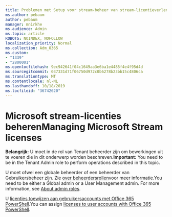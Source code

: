 ```yaml
---
title: Problemen met Setup voor stream-beheer van stream-licentieverlening
ms.author: pebaum
author: pebaum
manager: mnirkhe
ms.audience: Admin
ms.topic: article
ROBOTS: NOINDEX, NOFOLLOW
localization_priority: Normal
ms.collection: Adm_O365
ms.custom:
- "1339"
- "2800001"
ms.openlocfilehash: 9ec942641f04c1649aa3e6ba1e4485f4e4f95d4d
ms.sourcegitcommit: 037331d71f06750d972c0b6278b23bb15c4806ca
ms.translationtype: MT
ms.contentlocale: nl-NL
ms.lasthandoff: 10/18/2019
ms.locfileid: "36742620"
---
```

# <a name="managing-microsoft-stream-licenses"></a><span data-ttu-id="554cb-102">Microsoft stream-licenties beheren</span><span class="sxs-lookup"><span data-stu-id="554cb-102">Managing Microsoft Stream licenses</span></span>

<span data-ttu-id="554cb-103">**Belangrijk:** U moet in de rol van Tenant beheerder zijn om bewerkingen uit te voeren die in dit onderwerp worden beschreven.</span><span class="sxs-lookup"><span data-stu-id="554cb-103">**Important:** You need to be in the Tenant Admin role to perform operations described in this topic.</span></span>

<span data-ttu-id="554cb-104">U moet ofwel een globale beheerder of een beheerder van Gebruikersbeheer zijn. Zie [over beheerdersrollen](https://docs.microsoft.com/office365/admin/add-users/about-admin-roles)voor meer informatie.</span><span class="sxs-lookup"><span data-stu-id="554cb-104">You need to be either a Global admin or a User Management admin. For more information, see [About admin roles](https://docs.microsoft.com/office365/admin/add-users/about-admin-roles).</span></span>

<span data-ttu-id="554cb-105">U [licenties toewijzen aan gebruikersaccounts met Office 365 PowerShell](https://go.microsoft.com/fwlink/p/?linkid=850410).</span><span class="sxs-lookup"><span data-stu-id="554cb-105">You can assign [licenses to user accounts with Office 365 PowerShell](https://go.microsoft.com/fwlink/p/?linkid=850410).</span></span>
